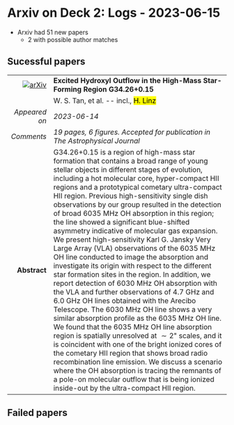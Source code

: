 # Arxiv on Deck 2: Logs - 2023-06-15

* Arxiv had 51 new papers
    * 2 with possible author matches

## Sucessful papers


|||
|---:|:---|
| [![arXiv](https://img.shields.io/badge/arXiv-arXiv:2306.07394-b31b1b.svg)](https://arxiv.org/abs/arXiv:2306.07394) | **Excited Hydroxyl Outflow in the High-Mass Star-Forming Region  G34.26+0.15**  |
|| W. S. Tan, et al. -- incl., <mark>H. Linz</mark> |
|*Appeared on*| *2023-06-14*|
|*Comments*| *19 pages, 6 figures. Accepted for publication in The Astrophysical Journal*|
|**Abstract**| G34.26+0.15 is a region of high-mass star formation that contains a broad range of young stellar objects in different stages of evolution, including a hot molecular core, hyper-compact HII regions and a prototypical cometary ultra-compact HII region. Previous high-sensitivity single dish observations by our group resulted in the detection of broad 6035 MHz OH absorption in this region; the line showed a significant blue-shifted asymmetry indicative of molecular gas expansion. We present high-sensitivity Karl G. Jansky Very Large Array (VLA) observations of the 6035 MHz OH line conducted to image the absorption and investigate its origin with respect to the different star formation sites in the region. In addition, we report detection of 6030 MHz OH absorption with the VLA and further observations of 4.7 GHz and 6.0 GHz OH lines obtained with the Arecibo Telescope. The 6030 MHz OH line shows a very similar absorption profile as the 6035 MHz OH line. We found that the 6035 MHz OH line absorption region is spatially unresolved at $\sim 2$" scales, and it is coincident with one of the bright ionized cores of the cometary HII region that shows broad radio recombination line emission. We discuss a scenario where the OH absorption is tracing the remnants of a pole-on molecular outflow that is being ionized inside-out by the ultra-compact HII region. |

## Failed papers

